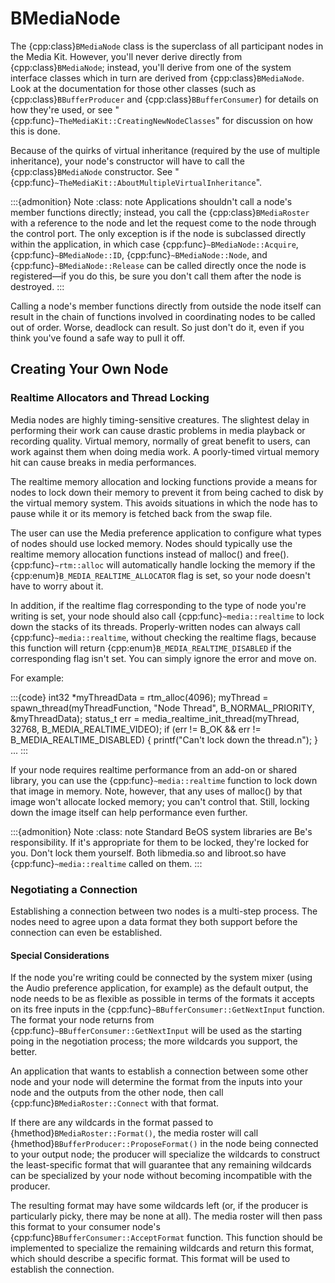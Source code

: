 # BMediaNode

The {cpp:class}`BMediaNode` class is the superclass of all participant
nodes in the Media Kit. However, you'll never derive directly from
{cpp:class}`BMediaNode`; instead, you'll derive from one of the system
interface classes which in turn are derived from {cpp:class}`BMediaNode`.
Look at the documentation for those other classes (such as
{cpp:class}`BBufferProducer` and {cpp:class}`BBufferConsumer`) for details
on how they're used, or see
"{cpp:func}`~TheMediaKit::CreatingNewNodeClasses`" for discussion on how
this is done.

Because of the quirks of virtual inheritance (required by the use of
multiple inheritance), your node's constructor will have to call the
{cpp:class}`BMediaNode` constructor. See
"{cpp:func}`~TheMediaKit::AboutMultipleVirtualInheritance`".

:::{admonition} Note
:class: note
Applications shouldn't call a node's member functions directly; instead,
you call the {cpp:class}`BMediaRoster` with a reference to the node and let
the request come to the node through the control port. The only exception
is if the node is subclassed directly within the application, in which case
{cpp:func}`~BMediaNode::Acquire`, {cpp:func}`~BMediaNode::ID`,
{cpp:func}`~BMediaNode::Node`, and {cpp:func}`~BMediaNode::Release` can be
called directly once the node is registered—if you do this, be sure you
don't call them after the node is destroyed.
:::

Calling a node's member functions directly from outside the node itself
can result in the chain of functions involved in coordinating nodes to be
called out of order. Worse, deadlock can result. So just don't do it, even
if you think you've found a safe way to pull it off.

## Creating Your Own Node

### Realtime Allocators and Thread Locking

Media nodes are highly timing-sensitive creatures. The slightest delay in
performing their work can cause drastic problems in media playback or
recording quality. Virtual memory, normally of great benefit to users, can
work against them when doing media work. A poorly-timed virtual memory hit
can cause breaks in media performances.

The realtime memory allocation and locking functions provide a means for
nodes to lock down their memory to prevent it from being cached to disk by
the virtual memory system. This avoids situations in which the node has to
pause while it or its memory is fetched back from the swap file.

The user can use the Media preference application to configure what types
of nodes should use locked memory. Nodes should typically use the realtime
memory allocation functions instead of malloc() and free().
{cpp:func}`~rtm::alloc` will automatically handle locking the memory if the
{cpp:enum}`B_MEDIA_REALTIME_ALLOCATOR` flag is set, so your node doesn't
have to worry about it.

In addition, if the realtime flag corresponding to the type of node you're
writing is set, your node should also call {cpp:func}`~media::realtime` to
lock down the stacks of its threads. Properly-written nodes can always call
{cpp:func}`~media::realtime`, without checking the realtime flags, because
this function will return {cpp:enum}`B_MEDIA_REALTIME_DISABLED` if the
corresponding flag isn't set. You can simply ignore the error and move on.

For example:

:::{code}
int32 *myThreadData = rtm_alloc(4096);
myThread = spawn_thread(myThreadFunction, "Node Thread",
B_NORMAL_PRIORITY, &myThreadData);
status_t err = media_realtime_init_thread(myThread, 32768,
         B_MEDIA_REALTIME_VIDEO);
if (err != B_OK && err != B_MEDIA_REALTIME_DISABLED) {
   printf("Can't lock down the thread.n");
}
...
:::

If your node requires realtime performance from an add-on or shared
library, you can use the {cpp:func}`~media::realtime` function to lock down
that image in memory. Note, however, that any uses of malloc() by that
image won't allocate locked memory; you can't control that. Still, locking
down the image itself can help performance even further.

:::{admonition} Note
:class: note
Standard BeOS system libraries are Be's responsibility. If it's
appropriate for them to be locked, they're locked for you. Don't lock them
yourself. Both libmedia.so and libroot.so have {cpp:func}`~media::realtime`
called on them.
:::

### Negotiating a Connection

Establishing a connection between two nodes is a multi-step process. The
nodes need to agree upon a data format they both support before the
connection can even be established.

#### Special Considerations

If the node you're writing could be connected by the system mixer (using
the Audio preference application, for example) as the default output, the
node needs to be as flexible as possible in terms of the formats it accepts
on its free inputs in the {cpp:func}`~BBufferConsumer::GetNextInput`
function. The format your node returns from
{cpp:func}`~BBufferConsumer::GetNextInput` will be used as the starting
poing in the negotiation process; the more wildcards you support, the
better.

An application that wants to establish a connection between some other
node and your node will determine the format from the inputs into your node
and the outputs from the other node, then call
{cpp:func}`BMediaRoster::Connect` with that format.

If there are any wildcards in the format passed to
{hmethod}`BMediaRoster::Format()`, the media roster will call
{hmethod}`BBufferProducer::ProposeFormat()` in the node being connected to
your output node; the producer will specialize the wildcards to construct
the least-specific format that will guarantee that any remaining wildcards
can be specialized by your node without becoming incompatible with the
producer.

The resulting format may have some wildcards left (or, if the producer is
particularly picky, there may be none at all). The media roster will then
pass this format to your consumer node's
{cpp:func}`BBufferConsumer::AcceptFormat` function. This function should be
implemented to specialize the remaining wildcards and return this format,
which should describe a specific format. This format will be used to
establish the connection.
